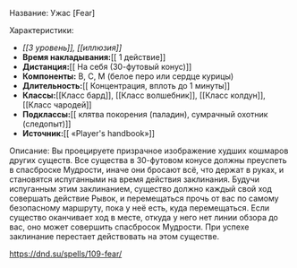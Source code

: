 Название: Ужас \[Fear] 

Характеристики:
- *[[3 уровень]], [[иллюзия]]*
- **Время накладывания:**[[ 1 действие]]
- **Дистанция:**[[ На себя (30-футовый конус)]]
- **Компоненты:** В, С, М (белое перо или сердце курицы)
- **Длительность:**[[ Концентрация, вплоть до 1 минуты]]
- **Классы:**[[Класс  бард]], [[Класс волшебник]], [[Класс колдун]], [[Класс чародей]]
- **Подклассы:**[[ клятва покорения (паладин), сумрачный охотник (следопыт)]]
- **Источник:**[[ «Player's handbook»]]

Описание:
Вы проецируете призрачное изображение худших кошмаров других существ. Все существа в 30-футовом конусе должны преуспеть в спасброске Мудрости, иначе они бросают всё, что держат в руках, и становятся испуганными на время действия заклинания.
Будучи испуганным этим заклинанием, существо должно каждый свой ход совершать действие Рывок, и перемещаться прочь от вас по самому безопасному маршруту, пока у неё есть, куда перемещаться. Если существо оканчивает ход в месте, откуда у него нет линии обзора до вас, оно может совершить спасбросок Мудрости. При успехе заклинание перестает действовать на этом существе.

https://dnd.su/spells/109-fear/